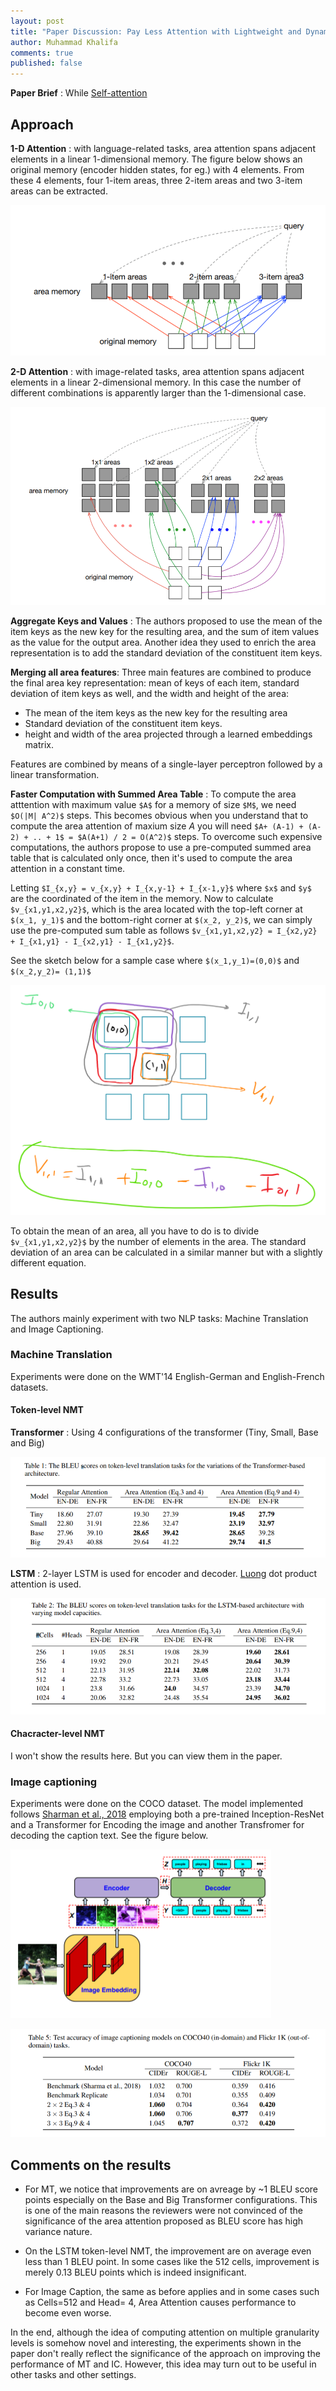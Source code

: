 ```yaml
---
layout: post
title: "Paper Discussion: Pay Less Attention with Lightweight and Dynamic Convolutions"
author: Muhammad Khalifa
comments: true
published: false
---
```


**Paper Brief**  : While [Self-attention]()



## Approach 


**1-D Attention** : with language-related tasks, area attention spans adjacent elements in a linear 1-dimensional memory. The figure below shows an original memory (encoder hidden states, for eg.) with 4 elements. From these 4 elements, four 1-item areas, three 2-item areas and two 3-item areas can be extracted. 

![](/images/1d-aa.PNG)


**2-D Attention** : with image-related tasks, area attention spans adjacent elements in a linear 2-dimensional memory. In this case the number of different combinations is apparently larger than the 1-dimensional case.

![](/images/2d-aa.PNG)

**Aggregate Keys and Values** : The authors proposed to use the mean of the item keys as the new key for the resulting area, and the sum of item values as the value for the output area. Another idea they used to enrich the area representation is to add the standard deviation of the constituent item keys.


**Merging all area features**: Three main features are combined to produce the final area key representation: mean of keys of each item, standard deviation of item keys as well, and the width and height of the area: 

* The mean of the item keys as the new key for the resulting area
* Standard deviation of the constituent item keys.
* height and width of the area projected through a learned embeddings matrix.

Features are combined by means of a single-layer perceptron followed by a linear transformation.


**Faster Computation with Summed Area Table** : To compute the area atttention with maximum value `$A$` for a memory of size `$M$`, we need `$O(|M| A^2)$` steps. This becomes obvious when you understand that to compute the area attention of maxium size $A$ you will need `$A+ (A-1) + (A-2) + .. + 1$ = $A(A+1) / 2 = O(A^2)$` steps. To overcome such expensive computations, the authors propose to use a pre-computed summed area table that is calculated only once, then it's used to compute the area attention in a constant time.

Letting `$I_{x,y} = v_{x,y} + I_{x,y-1} + I_{x-1,y}$`
where `$x$` and `$y$` are the coordinated of the item in the memory. Now to calculate `$v_{x1,y1,x2,y2}$`, which is the area located with the top-left corner at `$(x_1, y_1)$` and the bottom-right corner at `$(x_2, y_2)$`, we can simply use the pre-computed sum table as follows 
`$v_{x1,y1,x2,y2} = I_{x2,y2} + I_{x1,y1} - I_{x2,y1} - I_{x1,y2}$`.

 See the sketch below for a sample case where `$(x_1,y_1)=(0,0)$` and `$(x_2,y_2)= (1,1)$`

 ![](/images/aa-sum.PNG)

 To obtain the mean of an area, all you have to do is to divide `$v_{x1,y1,x2,y2}$` by the number of elements in the area. The standard deviation of an area can be calculated in a similar manner but with a slightly different equation.


## Results

The authors mainly experiment with two NLP tasks: Machine Translation and Image Captioning.

### Machine Translation 
Experiments were done on the WMT'14 English-German and English-French datasets.
#### Token-level NMT 
**Transformer** : Using 4 configurations of the transformer (Tiny, Small, Base and Big)

![](/images/transformer-aa.PNG)


**LSTM** : 2-layer LSTM is used for encoder and decoder. [Luong](https://arxiv.org/abs/1508.04025) dot product attention is used. 

![](/images/lstm-aa.PNG)


#### Chacracter-level NMT
I won't show the results here. But you can view them in the paper.


### Image captioning 
Experiments were done on the COCO dataset. The model implemented follows [Sharman et al., 2018](https://aclweb.org/anthology/P18-1238) employing both a pre-trained Inception-ResNet and a Transformer for Encoding the image and another Transfromer for decoding the caption text. See the figure below.

![](/images/sharman.PNG)


![](/images/ic-aa.PNG)


## Comments on the results

* For MT, we notice that improvements are on avreage by ~1 BLEU score points especially on the Base and Big Transformer configurations. This is one of the main reasons the reviewers were not convinced of the significance of the area attention proposed as BLEU score has high variance nature.

* On the LSTM token-level NMT, the improvement are on average even less than 1 BLEU point. In some cases like the 512 cells, improvement is merely 0.13 BLEU points which is indeed insignificant.

* For Image Caption, the same as before applies and in some cases such as Cells=512 and Head= 4, Area Attention causes performance to become even worse.

In the end, although the idea of computing attention on multiple granularity levels is somehow novel and interesting, the experiments shown in the paper don't really reflect the significance of the approach on improving the performance of MT and IC. However, this idea may turn out to be useful in other tasks and other settings.




